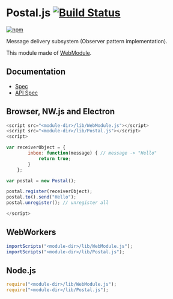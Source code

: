 # Postal.js [![Build Status](https://travis-ci.org/uupaa/Postal.js.svg)](https://travis-ci.org/uupaa/Postal.js)

[![npm](https://nodei.co/npm/uupaa.postal.js.svg?downloads=true&stars=true)](https://nodei.co/npm/uupaa.postal.js/)

Message delivery subsystem (Observer pattern implementation).

This module made of [WebModule](https://github.com/uupaa/WebModule).

## Documentation
- [Spec](https://github.com/uupaa/Postal.js/wiki/)
- [API Spec](https://github.com/uupaa/Postal.js/wiki/Postal)

## Browser, NW.js and Electron

```js
<script src="<module-dir>/lib/WebModule.js"></script>
<script src="<module-dir>/lib/Postal.js"></script>
<script>

var receiverObject = {
        inbox: function(message) { // message -> "Hello"
            return true;
        }
    };

var postal = new Postal();

postal.register(receiverObject);
postal.to().send("Hello");
postal.unregister(); // unregister all

</script>
```

## WebWorkers

```js
importScripts("<module-dir>/lib/WebModule.js");
importScripts("<module-dir>/lib/Postal.js");

```

## Node.js

```js
require("<module-dir>/lib/WebModule.js");
require("<module-dir>/lib/Postal.js");

```

